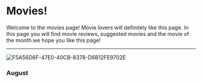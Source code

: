 # Movies!

Welcome to the movies page! Movie lovers will definitely like this page. In this page you will find movie reviews, suggested movies and the movie of the month.we hope you like this page!
* * * 

![F5A56D6F-47E0-40CB-8378-D6B12FE9702E](https://user-images.githubusercontent.com/48270916/87370489-885aac80-c52f-11ea-94a9-535d0ad8137a.jpeg)

### August
